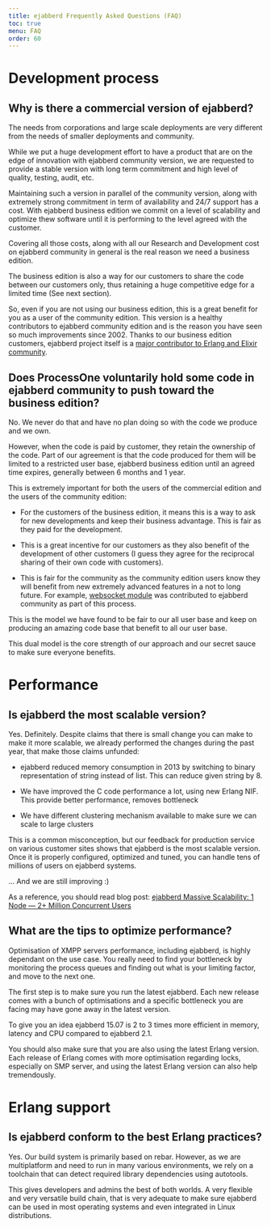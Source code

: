 ```yaml
---
title: ejabberd Frequently Asked Questions (FAQ)
toc: true
menu: FAQ
order: 60
---
```


# Development process

## Why is there a commercial version of ejabberd?

The needs from corporations and large scale deployments are very
different from the needs of smaller deployments and community.

While we put a huge development effort to have a product that are on
the edge of innovation with ejabberd community version, we are
requested to provide a stable version with long term commitment and
high level of quality, testing, audit, etc.

Maintaining such a version in parallel of the community version, along
with extremely strong commitment in term of availability and 24/7
support has a cost. With ejabberd business edition we commit on a
level of scalability and optimize thew software until it is performing
to the level agreed with the customer.

Covering all those costs, along with all our Research and Development
cost on ejabberd community in general is the real reason we need a
business edition.

The business edition is also a way for our customers to share the code
between our customers only, thus retaining a huge competitive edge for
a limited time (See next section).

So, even if you are not using our business edition, this is a great
benefit for you as a user of the community edition. This version is a
healthy contributors to ejabberd community edition and is the reason
you have seen so much improvements since 2002. Thanks to our business
edition customers, ejabberd project itself is a [major contributor to
Erlang and Elixir community](/developer/repositories/).


## Does ProcessOne voluntarily hold some code in ejabberd community to push toward the business edition?

No. We never do that and have no plan doing so with the code we
produce and we own.

However, when the code is paid by customer, they retain the ownership
of the code. Part of our agreement is that the code produced for them
will be limited to a restricted user base, ejabberd business edition
until an agreed time expires, generally between 6 months and 1 year.

This is extremely important for both the users of the commercial
edition and the users of the community edition:

- For the customers of the business edition, it means this is a way to
  ask for new developments and keep their business advantage. This is
  fair as they paid for the development.

- This is a great incentive for our customers as they also benefit of
  the development of other customers (I guess they agree for the
  reciprocal sharing of their own code with customers).

- This is fair for the community as the community edition users know
  they will benefit from new extremely advanced features in a not to
  long future. For example, [websocket module](/admin/configuration/listen/#ejabberd-http-ws) was contributed to
  ejabberd community as part of this process.

This is the model we have found to be fair to our all user base and
keep on producing an amazing code base that benefit to all our user
base.

This dual model is the core strength of our approach and our secret
sauce to make sure everyone benefits.

# Performance

## Is ejabberd the most scalable version?

Yes. Definitely. Despite claims that there is small change you can
make to make it more scalable, we already performed the changes during
the past year, that make those claims unfunded:

- ejabberd reduced memory consumption in 2013 by switching to binary
  representation of string instead of list. This can reduce given
  string by 8.

- We have improved the C code performance a lot, using new Erlang
  NIF. This provide better performance, removes bottleneck

- We have different clustering mechanism available to make sure we can
  scale to large clusters

This is a common misconception, but our feedback for production
service on various customer sites shows that ejabberd is the most
scalable version. Once it is properly configured, optimized and tuned,
you can handle tens of millions of users on ejabberd systems.

... And we are still improving :)

As a reference, you should read blog post:
[ejabberd Massive Scalability: 1 Node — 2+ Million Concurrent Users](https://blog.process-one.net/ejabberd-massive-scalability-1node-2-million-concurrent-users/)

## What are the tips to optimize performance?

Optimisation of XMPP servers performance, including ejabberd, is
highly dependant on the use case. You really need to find your
bottleneck by monitoring the process queues and finding out what is
your limiting factor, and move to the next one.

The first step is to make sure you run the latest ejabberd. Each new
release comes with a bunch of optimisations and a specific bottleneck
you are facing may have gone away in the latest version.

To give you an idea ejabberd 15.07 is 2 to 3 times more efficient in
memory, latency and CPU compared to ejabberd 2.1.

You should also make sure that you are also using the latest Erlang
version. Each release of Erlang comes with more optimisation regarding
locks, especially on SMP server, and using the latest Erlang version
can also help tremendously.

# Erlang support

## Is ejabberd conform to the best Erlang practices?

Yes. Our build system is primarily based on rebar. However, as we are
multiplatform and need to run in many various environments, we rely on a
toolchain that can detect required library dependencies using
autotools.

This gives developers and admins the best of both worlds. A very
flexible and very versatile build chain, that is very adequate to make
sure ejabberd can be used in most operating systems and even
integrated in Linux distributions.
